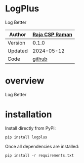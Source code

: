 # LogPlus
Log Better


Author  | [Raja CSP Raman](https://github.com/rajasgs)
 -------|-----------
Version | 0.1.0
Updated | 2024-05-12
Code    | [github](https://github.com/rajasgs/logplusbase)


# overview

Log Better




# installation

Install directly from PyPi:

    pip install logplus


Once all dependencies are installed:

    pip install -r requirements.txt



